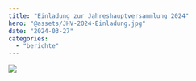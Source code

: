 ```yaml
---
title: "Einladung zur Jahreshauptversammlung 2024"
hero: "@assets/JHV-2024-Einladung.jpg"
date: "2024-03-27"
categories:
  - "berichte"
---
```


![](@assets/JHV-2024-Einladung.jpg)
